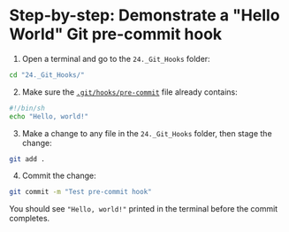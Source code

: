 # Step-by-step: Demonstrate a "Hello World" Git pre-commit hook

1. Open a terminal and go to the `24._Git_Hooks` folder:
```sh
cd "24._Git_Hooks/"
```

2. Make sure the [`.git/hooks/pre-commit`](.git\hooks\pre-commit) file already contains:
```sh
#!/bin/sh
echo "Hello, world!"
```

3. Make a change to any file in the `24._Git_Hooks` folder, then stage the change:
```sh
git add .
```

4. Commit the change:
```sh
git commit -m "Test pre-commit hook"
```

You should see `"Hello, world!"` printed in the terminal before the commit completes.